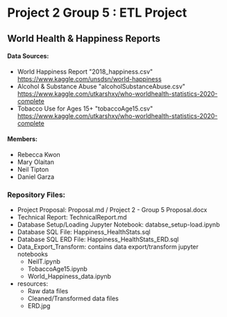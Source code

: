 # Project 2 Group 5 : ETL Project

## World Health & Happiness Reports

#### Data Sources:
- World Happiness Report "2018_happiness.csv" https://www.kaggle.com/unsdsn/world-happiness
- Alcohol & Substance Abuse "alcoholSubstanceAbuse.csv" https://www.kaggle.com/utkarshxy/who-worldhealth-statistics-2020-complete
- Tobacco Use for Ages 15+ "tobaccoAge15.csv" https://www.kaggle.com/utkarshxy/who-worldhealth-statistics-2020-complete

#### Members: 
- Rebecca Kwon
- Mary Olaitan
- Neil Tipton
- Daniel Garza

### Repository Files: 
- Project Proposal: Proposal.md / Project 2 - Group 5 Proposal.docx 
- Technical Report: TechnicalReport.md 
- Database Setup/Loading Jupyter Notebook: databse_setup-load.ipynb 
- Database SQL File: Happiness_HealthStats.sql
- Database SQL ERD File: Happiness_HealthStats_ERD.sql
- Data_Export_Transform: contains data export/transform jupyter notebooks 
  - NeilT.ipynb
  - TobaccoAge15.ipynb
  - World_Happiness_data.ipynb
- resources: 
  - Raw data files 
  - Cleaned/Transformed data files 
  - ERD.jpg
